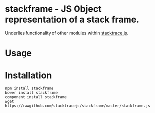 stackframe - JS Object representation of a stack frame. 
==========

Underlies functionality of other modules within [stacktrace.js](http://stacktracejs.com).

# Usage


# Installation
```
npm install stackframe
bower install stackframe
component install stackframe
wget https://rawgithub.com/stacktracejs/stackframe/master/stackframe.js
```
